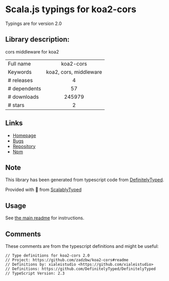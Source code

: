 
# Scala.js typings for koa2-cors

Typings are for version 2.0

## Library description:
cors middleware for koa2

|                    |                 |
| ------------------ | :-------------: |
| Full name          | koa2-cors |
| Keywords           | koa2, cors, middleware |
| # releases         | 4 |
| # dependents       | 57 |
| # downloads        | 245979 |
| # stars            | 2 |

## Links
- [Homepage](https://github.com/zadzbw/koa2-cors#readme)
- [Bugs](https://github.com/zadzbw/koa2-cors/issues)
- [Repository](https://github.com/zadzbw/koa2-cors)
- [Npm](https://www.npmjs.com/package/koa2-cors)
    


## Note
This library has been generated from typescript code from [DefinitelyTyped](https://definitelytyped.org).

Provided with :purple_heart: from [ScalablyTyped](https://github.com/oyvindberg/ScalablyTyped)

## Usage
See [the main readme](../../readme.md) for instructions.

## Comments

These comments are from the typescript definitions and might be useful:
```
// Type definitions for koa2-cors 2.0
// Project: https://github.com/zadzbw/koa2-cors#readme
// Definitions by: xialeistudio <https://github.com/xialeistudio>
// Definitions: https://github.com/DefinitelyTyped/DefinitelyTyped
// TypeScript Version: 2.3

```

